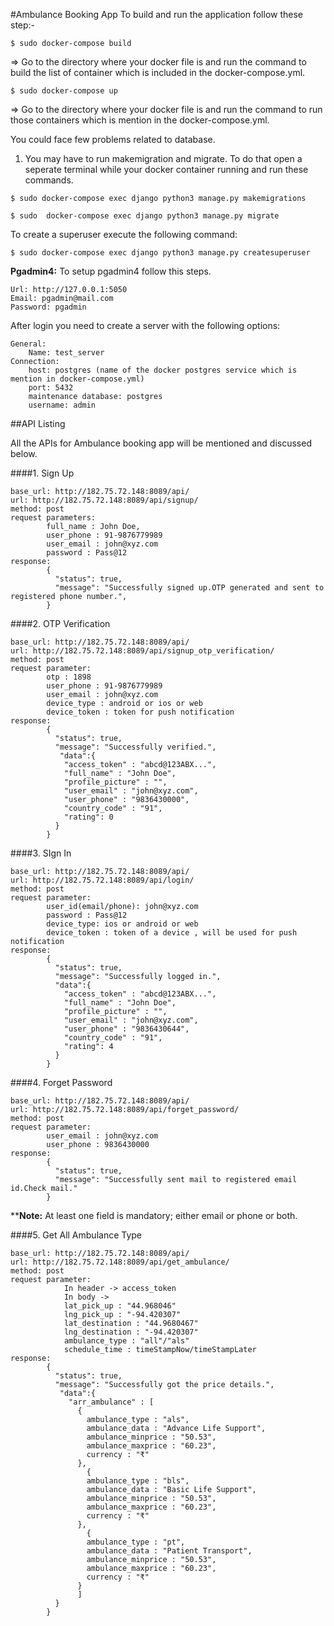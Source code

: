 #Ambulance Booking App
To build and run the application follow these step:-

`$ sudo docker-compose build`

=>  Go to the directory where your docker file is and run the command to build the list of container which is included in the docker-compose.yml.


`$ sudo docker-compose up`

=>  Go to the directory where your docker file is and run the command to run those containers which is mention in the docker-compose.yml.

You could face few problems related to database.

1.  You may have to run makemigration and migrate. To do that open a seperate terminal while your docker container running and run these commands.

`$ sudo docker-compose exec django python3 manage.py makemigrations`

`$ sudo  docker-compose exec django python3 manage.py migrate`

To create a superuser execute the following command:

`$ sudo docker-compose exec django python3 manage.py createsuperuser`

**Pgadmin4:** To setup pgadmin4 follow this steps.
```
Url: http://127.0.0.1:5050
Email: pgadmin@mail.com
Password: pgadmin

```

After login you need to create a server with the following options:

```
General:
	Name: test_server
Connection:
	host: postgres (name of the docker postgres service which is mention in docker-compose.yml)
	port: 5432
	maintenance database: postgres
	username: admin
```

##API Listing

All the APIs for Ambulance booking app will be mentioned and discussed below.

####1. Sign Up
```
base_url: http://182.75.72.148:8089/api/
url: http://182.75.72.148:8089/api/signup/
method: post
request parameters:
        full_name : John Doe,
        user_phone : 91-9876779989
        user_email : john@xyz.com
        password : Pass@12
response:
        {
          "status": true,
          "message": "Successfully signed up.OTP generated and sent to registered phone number.",
        }
```

####2. OTP Verification
```
base_url: http://182.75.72.148:8089/api/
url: http://182.75.72.148:8089/api/signup_otp_verification/
method: post
request parameter:
        otp : 1898
        user_phone : 91-9876779989
        user_email : john@xyz.com
        device_type : android or ios or web
        device_token : token for push notification
response:
        {
          "status": true,
          "message": "Successfully verified.",
           "data":{
            "access_token" : "abcd@123ABX...",
            "full_name" : "John Doe",
            "profile_picture" : "",
            "user_email" : "john@xyz.com",
            "user_phone" : "9836430000",
            "country_code" : "91",
            "rating": 0
          }
        }
```

####3. SIgn In
```
base_url: http://182.75.72.148:8089/api/
url: http://182.75.72.148:8089/api/login/
method: post
request parameter:
        user_id(email/phone): john@xyz.com
        password : Pass@12
        device_type: ios or android or web
        device_token : token of a device , will be used for push notification
response:
        {
          "status": true,
          "message": "Successfully logged in.",
          "data":{
            "access_token" : "abcd@123ABX...",
            "full_name" : "John Doe",
            "profile_picture" : "",
            "user_email" : "john@xyz.com",
            "user_phone" : "9836430644",
            "country_code" : "91",
            "rating": 4
          }
        }
```

####4. Forget Password
```
base_url: http://182.75.72.148:8089/api/
url: http://182.75.72.148:8089/api/forget_password/
method: post
request parameter:
        user_email : john@xyz.com
        user_phone : 9836430000
response:
        {
          "status": true,
          "message": "Successfully sent mail to registered email id.Check mail."
        }
```
****Note:** At least one field is mandatory; either email or phone or both. 

####5. Get All Ambulance Type
```
base_url: http://182.75.72.148:8089/api/
url: http://182.75.72.148:8089/api/get_ambulance/
method: post
request parameter:
            In header -> access_token
            In body ->
            lat_pick_up : "44.968046"
            lng_pick_up : "-94.420307"
            lat_destination : "44.9680467"
            lng_destination : "-94.420307"
            ambulance_type : "all"/"als"
            schedule_time : timeStampNow/timeStampLater
response:
        {
          "status": true,
          "message": "Successfully got the price details.",
           "data":{
             "arr_ambulance" : [
               { 
                 ambulance_type : "als",
                 ambulance_data : "Advance Life Support",
                 ambulance_minprice : "50.53",
                 ambulance_maxprice : "60.23",
                 currency : "₹"
               },
                 {
                 ambulance_type : "bls",
                 ambulance_data : "Basic Life Support",
                 ambulance_minprice : "50.53",
                 ambulance_maxprice : "60.23",
                 currency : "₹"
               },
                 {
                 ambulance_type : "pt",
                 ambulance_data : "Patient Transport",
                 ambulance_minprice : "50.53",
                 ambulance_maxprice : "60.23",
                 currency : "₹"
               }
               ] 
          }
        }
```
